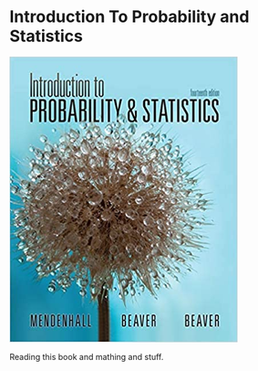 # Introduction To Probability and Statistics

![](cover.jpeg)

Reading this book and mathing and stuff.
